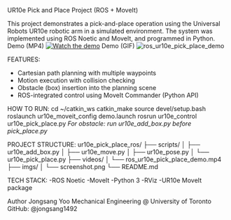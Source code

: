 UR10e Pick and Place Project (ROS + MoveIt)

This project demonstrates a pick-and-place operation using the Universal Robots UR10e robotic arm in a simulated environment. The system was implemented using ROS Noetic and MoveIt, and programmed in Python.
Demo (MP4)
[![Watch the demo](./imgs/screenshot.png)](./videos/ros_ur10e_pick_place_demo.mp4)
Demo (GIF)
![ros_ur10e_pick_place_demo](https://github.com/user-attachments/assets/eb5a9157-516f-4ba4-bb47-5cd46bff3a72)

FEATURES:
- Cartesian path planning with multiple waypoints
- Motion execution with collision checking
- Obstacle (box) insertion into the planning scene
- ROS-integrated control using MoveIt Commander (Python API)

HOW TO RUN:
cd ~/catkin_ws
catkin_make
source devel/setup.bash
roslaunch ur10e_moveit_config demo.launch
rosrun ur10e_control ur10e_pick_place.py
*For obstacle: run ur10e_add_box.py before pick_place.py*

PROJECT STRUCTURE:
ur10e_pick_place_ros/
├── scripts/
│   ├── ur10e_add_box.py
│   ├── ur10e_move.py
│   ├── ur10e_pose.py
│   └── ur10e_pick_place.py
├── videos/
│   └── ros_ur10e_pick_place_demo.mp4
├── imgs/
│   └── screenshot.png
└── README.md

TECH STACK:
-ROS Noetic
-MoveIt
-Python 3
-RViz
-UR10e MoveIt package

Author
Jongsang Yoo
Mechanical Engineering @ University of Toronto
GitHub: @jongsang1492



